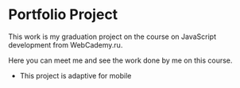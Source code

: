 # Portfolio Project

This work is my graduation project on the course on JavaScript development from WebCademy.ru.

Here you can meet me and see the work done by me on this course. 

* This project is adaptive for mobile
